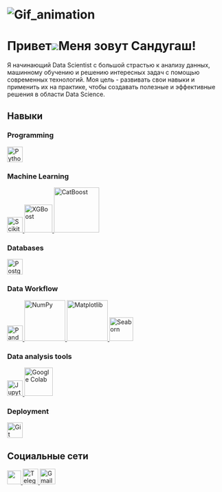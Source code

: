 ![Gif_animation](https://drive.google.com/uc?export=view&id=1BPWx0v0ored_Bc7xDP9kR7r0g7K03qKG)
=================================================================================================================================
Привет![](https://user-images.githubusercontent.com/18350557/176309783-0785949b-9127-417c-8b55-ab5a4333674e.gif)Меня зовут Сандугаш!
=================================================================================================================================

Я начинающий Data Scientist с большой страстью к анализу данных, машинному обучению и решению интересных задач с помощью современных технологий. Моя цель - развивать свои навыки и применить их на практике, чтобы создавать полезные и эффективные решения в области Data Science.

## Навыки
### Programming
<!-- Python -->
<p align="left">
  <a href="https://www.python.org/" target="_blank" rel="noreferrer">
    <img src="https://raw.githubusercontent.com/danielcranney/readme-generator/main/public/icons/skills/python-colored.svg" width="36" height="36" alt="Python" /></a>
</p>  

### Machine Learning
<p align="left">
<!-- Scikit-learn -->
  <a href="https://scikit-learn.org/" target="_blank" rel="noreferrer">
    <img src="https://raw.githubusercontent.com/danielcranney/readme-generator/main/public/icons/skills/scikit-learn-colored.svg" width="36" height="36" alt="Scikit-Learn" />
  </a>
<!-- XGBOOST -->
  <a href="https://xgboost.ai/" target="_blank" rel="noreferrer">
    <img src="https://cloud.google.com/ml-engine/images/xgboost-logo.png" width="65" height="65" alt="XGBoost" />
  </a>
<!-- CATBOOST -->
  <a href="https://catboost.ai/" target="_blank" rel="noreferrer">
    <img src="https://mljar.com/images/machine-learning/catboost.png" width="105" height="105" alt="CatBoost" />
  </a>
</p>

### Databases
<p align="left">
<!-- SQL -->
  <a href="https://www.postgresql.org/" target="_blank" rel="noreferrer">
    <img src="https://raw.githubusercontent.com/danielcranney/readme-generator/main/public/icons/skills/postgresql-colored.svg" width="36" height="36" alt="PostgreSQL" />
  </a>
</p>

### Data Workflow
<p align="left">
<!-- Pandas -->
  <a href="https://pandas.pydata.org/" target="_blank" rel="noreferrer">
    <img src="https://seeklogo.com/images/P/pandas-icon-logo-BE10401BF1-seeklogo.com.png" width="36" height="36" alt="Pandas" />
  </a>
<!-- NumPy -->
  <a href="https://numpy.org/" target="_blank" rel="noreferrer">
    <img src="https://codetorial.net/numpy/_images/numpy_logo2.png" width="95" height="95" alt="NumPy" />
  </a>
<!-- Matplotlib -->
  <a href="https://matplotlib.org/" target="_blank" rel="noreferrer">
    <img src="https://matplotlib.org/3.3.0/_images/sphx_glr_logos2_003.png" width="95" height="95" alt="Matplotlib" />
  </a>
<!-- Seaborn -->
  <a href="https://seaborn.pydata.org/" target="_blank" rel="noreferrer">
    <img src="https://th.bing.com/th/id/OIP.unEtYTdTqVeDOiHlCIyvrwAAAA?rs=1&pid=ImgDetMain" width="55" height="55" alt="Seaborn" />
  </a>
</p>

### Data analysis tools
<p align="left">
  <a href="https://jupyter.org/" target="_blank" rel="noreferrer">
    <img src="https://miro.medium.com/v2/resize:fit:1200/1*uPQgsdWJ0ccnA_j_tZjc9g.png" width="36" height="36" alt="Jupyter Notebook" />
  </a>
  <a href="https://colab.research.google.com/" target="_blank" rel="noreferrer">
    <img src="https://user-images.githubusercontent.com/60360540/197354200-423a25a3-0c58-4e87-b9c9-e5e36001603c.png" width="66" height="66" alt="Google Colab" />
  </a>
</p>

### Deployment
<p align="left">
  <a href="https://git-scm.com/" target="_blank" rel="noreferrer">
    <img src="https://raw.githubusercontent.com/danielcranney/readme-generator/main/public/icons/skills/git-colored.svg" width="36" height="36" alt="Git" />
  </a>
</p>
  


## Социальные сети
<p align="left"> 
<!-- Github -->
  <a href="https://www.github.com/theshaikhina" target="_blank" rel="noreferrer"> <picture> <source media="(prefers-color-scheme: dark)" srcset="https://raw.githubusercontent.com/danielcranney/readme-generator/main/public/icons/socials/github-dark.svg" /> <source media="(prefers-color-scheme: light)" srcset="https://raw.githubusercontent.com/danielcranney/readme-generator/main/public/icons/socials/github.svg" /> 
    <img src="https://raw.githubusercontent.com/danielcranney/readme-generator/main/public/icons/socials/github.svg" width="32" height="32" /> </picture> 
  </a>
<!-- Telegram -->
  <a href="https://t.me/theshaikhina" target="_blank" rel="noreferrer">
    <img src="https://logospng.org/download/telegram/logo-telegram-4096.png" width="36" height="36" alt="Telegram" />
  </a>
<!-- G-mail -->
  <a href="https://mail.google.com/mail/?view=cm&fs=1&to=shaikhinasandu@gmail.com" target="_blank" rel="noreferrer">
    <img src="https://clipartcraft.com/images/gmail-logo-ico.png" width="36" height="36" alt="Gmail" />
  </a>
</p>
